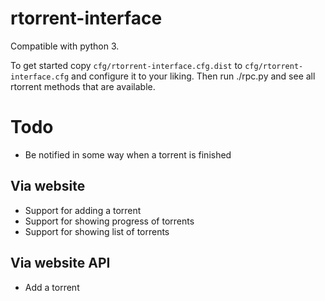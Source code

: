 # rtorrent-interface

Compatible with python 3.

To get started copy `cfg/rtorrent-interface.cfg.dist` to
`cfg/rtorrent-interface.cfg` and configure it to your liking.
Then run ./rpc.py and see all rtorrent methods that are
available.

# Todo
* Be notified in some way when a torrent is finished

## Via website
* Support for adding a torrent
* Support for showing progress of torrents
* Support for showing list of torrents

## Via website API
* Add a torrent

